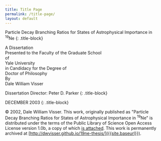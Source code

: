 ```yaml
---
title: Title Page
permalink: /title-page/
layout: default
---
```


Particle Decay Branching Ratios for States of Astrophysical Importance in
<sup>19</sup>Ne
{: .title-block}

<div class="title-block">
A Dissertation <br/>
Presented to the Faculty of the Graduate School <br/>
of<br/>
Yale University <br />
in Candidacy for the Degree of <br />
Doctor of Philosophy
</div>

<div class="title-block">
By <br />
Dale William Visser
</div>

Dissertation Director: Peter D. Parker
{: .title-block}

DECEMBER 2003
{: .title-block}

© 2002, Dale William Visser. This work, originally published as "Particle 
Decay Branching Ratios for States of Astrophysical Importance in 
<sup>19</sup>Ne" is distributed under the terms of the Public Library of 
Science Open Access License version 1.0b, a copy of which 
[is attached]({{site.baseurl}}/license/). This work is permanently 
archived at [http://dwvisser.github.io/19ne-thesis/]({{site.baseurl}}).
